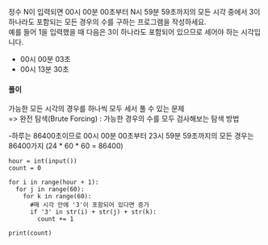 정수 N이 입력되면 00시 00분 00초부터 N시 59분 59초까지의 모든 시각 중에서 3이 하나라도 포함되는 모든 경우의 수를 구하는 프로그램을 작성하세요.   
예를 들어 1을 입력했을 때 다음은 3이 하나라도 포함되어 있으므로 세어야 하는 시각입니다.   
- 00시 00분 03초
- 00시 13분 30초
   
#### 풀이   
   
가능한 모든 시각의 경우를 하나씩 모두 세서 풀 수 있는 문제   
=> 완전 탐색(Brute Forcing) : 가능한 경우의 수를 모두 검사해보는 탐색 방법   
   
-하루는 86400초이므로 00시 00분 00초부터 23시 59분 59초까지의 모든 경우는 86400가지
(24 * 60 * 60 = 86400)

<pre><code>hour = int(input())
count = 0

for i in range(hour + 1):
  for j in range(60):
    for k in range(60):
      #매 시각 안에 '3'이 포함되어 있다면 증가
      if '3' in str(i) + str(j) + str(k):
        count += 1

print(count)</code></pre>
